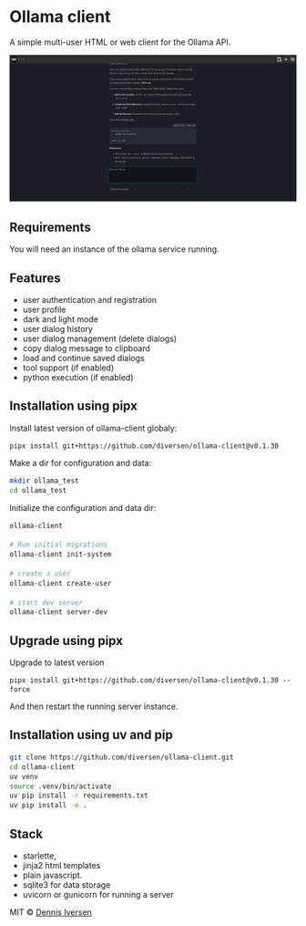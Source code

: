 # Ollama client

A simple multi-user HTML or web client for the Ollama API.

[![ollama-client](docs/screenshot.png)](docs/screenshot.png)

## Requirements

You will need an instance of the ollama service running.

## Features

* user authentication and registration
* user profile
* dark and light mode
* user dialog history
* user dialog management (delete dialogs)
* copy dialog message to clipboard
* load and continue saved dialogs
* tool support (if enabled)
* python execution (if enabled)

## Installation using pipx

Install latest version of ollama-client globaly:

<!-- LATEST-VERSION-PIPX -->
	pipx install git+https://github.com/diversen/ollama-client@v0.1.30

Make a dir for configuration and data:

```bash
mkdir ollama_test
cd ollama_test
```

Initialize the configuration and data dir:

```bash
ollama-client

# Run initial migrations
ollama-client init-system

# create a user
ollama-client create-user

# start dev server
ollama-client server-dev
```

## Upgrade using pipx

Upgrade to latest version

<!-- LATEST-VERSION-PIPX-FORCE -->
	pipx install git+https://github.com/diversen/ollama-client@v0.1.30 --force

And then restart the running server instance. 

## Installation using uv and pip

```bash
git clone https://github.com/diversen/ollama-client.git
cd ollama-client
uv venv
source .venv/bin/activate
uv pip install -r requirements.txt
uv pip install -e .
```

## Stack

* starlette, 
* jinja2 html templates
* plain javascript.
* sqlite3 for data storage
* uvicorn or gunicorn for running a server

MIT © [Dennis Iversen](https://github.com/diversen)
